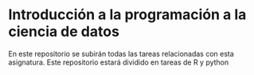 # Introducción a la programación a la ciencia de datos

En este repositorio se subirán todas las tareas relacionadas con esta asignatura. Este repositorio estará dividido en tareas de R y python
